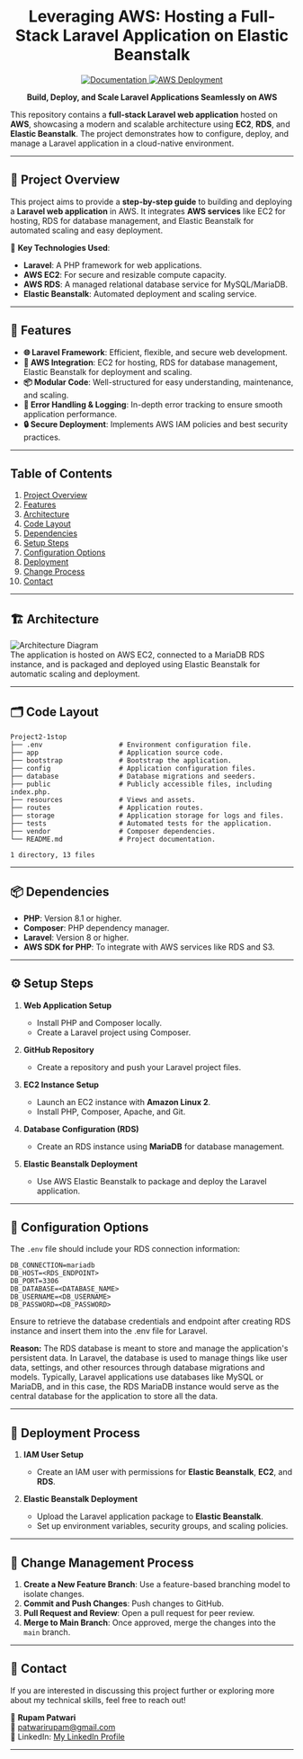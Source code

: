<h1 align="center">Leveraging AWS: Hosting a Full-Stack Laravel Application on Elastic Beanstalk</h1>

<p align="center">
  <a href="http://temp-url.com" target="_blank">
    <img alt="Documentation" src="https://img.shields.io/badge/documentation-yes-brightgreen.svg" />
  </a>
  <a href="http://temp-url.com/deploy" target="_blank">
    <img alt="AWS Deployment" src="https://img.shields.io/badge/deployed%20on-AWS-blue" />
  </a>
</p>

<p align="center">
  <strong>Build, Deploy, and Scale Laravel Applications Seamlessly on AWS</strong>  
</p>

This repository contains a **full-stack Laravel web application** hosted on **AWS**, showcasing a modern and scalable architecture using **EC2**, **RDS**, and **Elastic Beanstalk**. The project demonstrates how to configure, deploy, and manage a Laravel application in a cloud-native environment.

---

## 🚀 **Project Overview**

This project aims to provide a **step-by-step guide** to building and deploying a **Laravel web application** in AWS. It integrates **AWS services** like EC2 for hosting, RDS for database management, and Elastic Beanstalk for automated scaling and easy deployment.  

🌟 **Key Technologies Used**:  
- **Laravel**: A PHP framework for web applications.  
- **AWS EC2**: For secure and resizable compute capacity.  
- **AWS RDS**: A managed relational database service for MySQL/MariaDB.  
- **Elastic Beanstalk**: Automated deployment and scaling service.

---

## 🎯 **Features**
- **🌐 Laravel Framework**: Efficient, flexible, and secure web development.
- **🔧 AWS Integration**: EC2 for hosting, RDS for database management, Elastic Beanstalk for deployment and scaling.
- **📦 Modular Code**: Well-structured for easy understanding, maintenance, and scaling.
- **🚨 Error Handling & Logging**: In-depth error tracking to ensure smooth application performance.
- **🔒 Secure Deployment**: Implements AWS IAM policies and best security practices.

---
## Table of Contents

1. [Project Overview](#project-overview)
2. [Features](#features)
3. [Architecture](#architecture)
4. [Code Layout](#code-layout)
5. [Dependencies](#dependencies)
6. [Setup Steps](#setup-steps)
7. [Configuration Options](#configuration-options)
8. [Deployment](#deployment)
9. [Change Process](#change-process)
10. [Contact](#contact)

---
## 🏗 **Architecture**

![Architecture Diagram](path/to/architecture-diagram.png) <!-- Replace with actual image path -->  
The application is hosted on AWS EC2, connected to a MariaDB RDS instance, and is packaged and deployed using Elastic Beanstalk for automatic scaling and deployment.  

---

## 🗂 **Code Layout**

```plaintext
Project2-1stop 
├── .env                   # Environment configuration file. 
├── app                    # Application source code. 
├── bootstrap              # Bootstrap the application. 
├── config                 # Application configuration files. 
├── database               # Database migrations and seeders. 
├── public                 # Publicly accessible files, including index.php. 
├── resources              # Views and assets. 
├── routes                 # Application routes. 
├── storage                # Application storage for logs and files. 
├── tests                  # Automated tests for the application. 
├── vendor                 # Composer dependencies. 
└── README.md              # Project documentation.

1 directory, 13 files
```
---

## 📦 **Dependencies**
- **PHP**: Version 8.1 or higher.
- **Composer**: PHP dependency manager.
- **Laravel**: Version 8 or higher.
- **AWS SDK for PHP**: To integrate with AWS services like RDS and S3.

---

## ⚙️ **Setup Steps**
1. **Web Application Setup**  
   - Install PHP and Composer locally.
   - Create a Laravel project using Composer.
  
2. **GitHub Repository**  
   - Create a repository and push your Laravel project files.

3. **EC2 Instance Setup**  
   - Launch an EC2 instance with **Amazon Linux 2**.
   - Install PHP, Composer, Apache, and Git.

4. **Database Configuration (RDS)**  
   - Create an RDS instance using **MariaDB** for database management.
   
5. **Elastic Beanstalk Deployment**  
   - Use AWS Elastic Beanstalk to package and deploy the Laravel application.

---

## 🔧 **Configuration Options**

The `.env` file should include your RDS connection information:

```plaintext
DB_CONNECTION=mariadb
DB_HOST=<RDS_ENDPOINT>
DB_PORT=3306
DB_DATABASE=<DATABASE_NAME>
DB_USERNAME=<DB_USERNAME>
DB_PASSWORD=<DB_PASSWORD>
```
Ensure to retrieve the database credentials and endpoint after creating RDS instance and insert them into the .env file for Laravel.

**Reason:** The RDS database is meant to store and manage the application's persistent data. In Laravel, the database is used to manage things like user data, settings, and other resources through database migrations and models. Typically, Laravel applications use databases like MySQL or MariaDB, and in this case, the RDS MariaDB instance would serve as the central database for the application to store all the data.

---

## 🚀 **Deployment Process**

1. **IAM User Setup**  
   - Create an IAM user with permissions for **Elastic Beanstalk**, **EC2**, and **RDS**.
  
2. **Elastic Beanstalk Deployment**  
   - Upload the Laravel application package to **Elastic Beanstalk**.
   - Set up environment variables, security groups, and scaling policies.

---

## 🔄 **Change Management Process**
1. **Create a New Feature Branch**: Use a feature-based branching model to isolate changes.
2. **Commit and Push Changes**: Push changes to GitHub.
3. **Pull Request and Review**: Open a pull request for peer review.
4. **Merge to Main Branch**: Once approved, merge the changes into the `main` branch.

---

## 💼 **Contact**

If you are interested in discussing this project further or exploring more about my technical skills, feel free to reach out!

👤 **Rupam Patwari**  
📧 [patwarirupam@gmail.com](mailto:patwarirupam@gmail.com)  
📍 LinkedIn: [My LinkedIn Profile](https://www.linkedin.com/in/rupam-patwari-431b53206/)

---



